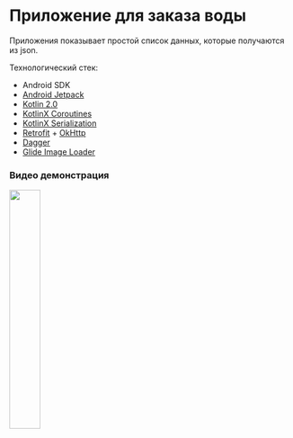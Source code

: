 # Приложение для заказа воды

Приложения показывает простой список данных, которые получаются из json.

Технологический стек:

- Android SDK
- [Android Jetpack](https://developer.android.com/jetpack)
- [Kotlin 2.0](https://kotlinlang.org/docs/whatsnew20.html)
- [KotlinX Coroutines](https://github.com/Kotlin/kotlinx.coroutines)
- [KotlinX Serialization](https://github.com/Kotlin/kotlinx.serialization)
- [Retrofit](https://square.github.io/retrofit/) + [OkHttp](https://square.github.io/okhttp/)
- [Dagger](https://dagger.dev)
- [Glide Image Loader](https://bumptech.github.io/glide/)

### Видео демонстрация

<img src="assets/WaterDropPreview.gif" width="33%">